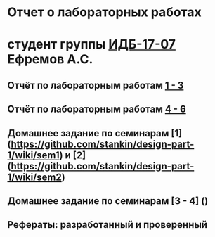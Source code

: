 # Отчет о лабораторных работах
# студент группы [ИДБ-17-07](https://github.com/stankin/design-part-1/wiki/List-IDB-17-07) Ефремов А.С.

## Отчёт по лабораторным работам [1 - 3](https://github.com/SirAlek/EfremovAS.github.io.wiki.git)

## Отчёт по лабораторным работам [4 - 6](https://github.com/SirAlek/EfremovAS.github.io/wiki/%D0%9B%D1%80-4-5)

## Домашнее задание по семинарам [1] (https://github.com/stankin/design-part-1/wiki/sem1) и [2] (https://github.com/stankin/design-part-1/wiki/sem2)

## Домашнее задание по семинарам [3 - 4] ()

## Рефераты: разработанный и проверенный

